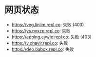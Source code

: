 # 网页状态
- https://veg.linlim.repl.co: 失败 (403)
- https://ys.pyxzp.repl.co: 失败
- https://apping.eywjx.repl.co: 失败 (403)
- https://v.chavir.repl.co: 失败
- https://deo.babox.repl.co: 失败
